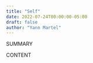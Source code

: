 ```yaml
---
title: "Self"
date: 2022-07-24T00:00:00-05:00
draft: false
author: "Yann Martel"
---
```


SUMMARY

<!--more-->

CONTENT
